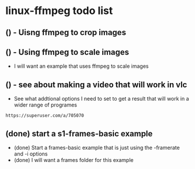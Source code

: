 # linux-ffmpeg todo list

## () - Uisng ffmpeg to crop images

## () - Using ffmpeg to scale images
* I will want an example that uses ffmpeg to scale images

## () - see about making a video that will work in vlc
* See what addtional options I need to set to get a result that will work in a wider range of programes
```
https://superuser.com/a/705070
```


## (done) start a s1-frames-basic example
* (done) Start a frames-basic example that is just using the -framerate and -i options
* (done) I will want a frames folder for this example